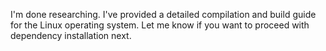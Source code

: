 I'm done researching. I've provided a detailed compilation and build guide for the Linux operating system. Let me know if you want to proceed with dependency installation next.
